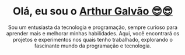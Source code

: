 <div>
  
  <h1 align="center">
    Olá, eu sou o 
    <a href="https://www.linkedin.com/in/arthur-galv%C3%A3o-dos-santos-9082581b9/?msgControlName=view_message_button&msgConversationId=2-MGMxYTViMjktZDRiYi00NGI3LTg2ZTgtMzdmNjFjZWJmZDQzXzAxMw%3D%3D&msgOverlay=true">Arthur Galvão 😎😎</a>
  </h1>
  
  <p align="center">
    Sou um entusiasta da tecnologia e programação, sempre curioso para aprender mais e melhorar minhas habilidades. Aqui, você encontrará os projetos e experimentos nos quais tenho trabalhado, explorando o fascinante mundo da programação e tecnologia.
    </a>  
  </p>
  
  <p align="center">
  </p>
